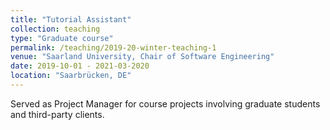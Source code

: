 ```yaml
---
title: "Tutorial Assistant"
collection: teaching
type: "Graduate course"
permalink: /teaching/2019-20-winter-teaching-1
venue: "Saarland University, Chair of Software Engineering"
date: 2019-10-01 - 2021-03-2020
location: "Saarbrücken, DE"
---
```


Served as Project Manager for course projects involving graduate students and third-party clients.